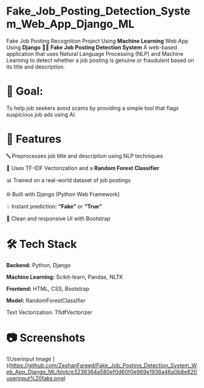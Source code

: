 # Fake_Job_Posting_Detection_System_Web_App_Django_ML
Fake Job Posting Recognition Project Using **Machine Learning** Web App Using **Django**
🕵️‍♂️ **Fake Job Posting Detection System**
A web-based application that uses Natural Language Processing (NLP) and Machine Learning to detect whether a job posting is genuine or fraudulent based on its title and description.

# 🎯 Goal:
To help job seekers avoid scams by providing a simple tool that flags suspicious job ads using AI.

# 🚀 Features
🔤 Preprocesses job title and description using NLP techniques

🧠 Uses TF-IDF Vectorization and a **Random Forest Classifier**

📊 Trained on a real-world dataset of job postings

🌐 Built with Django (Python Web Framework)

💡 Instant prediction: **“Fake”** or **“True”**

🎨 Clean and responsive UI with Bootstrap

# 🛠️ Tech Stack
**Backend:** Python, Django

**Machine Learning:** Scikit-learn, Pandas, NLTK

**Frontend:** HTML, CSS, Bootstrap

**Model:** RandomForestClassifier

Text Vectorization: TfidfVectorizer

# 📷 Screenshots
![Userinput Image ]((https://github.com/ZeshanFareed/Fake_Job_Posting_Detection_System_Web_App_Django_ML/blob/e3236364a580ef0d60f0e969e1936a46a0b8e82f/userinput%20fake.png)
